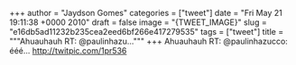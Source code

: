 
+++
author = "Jaydson Gomes"
categories = ["tweet"]
date = "Fri May 21 19:11:38 +0000 2010"
draft = false
image = "{TWEET_IMAGE}"
slug = "e16db5ad11232b235cea2eed6bf266e417279535"
tags = ["tweet"]
title = """Ahuauhauh RT: @paulinhazu..."""
+++
Ahuauhauh RT: @paulinhazucco: ééé... http://twitpic.com/1pr536
